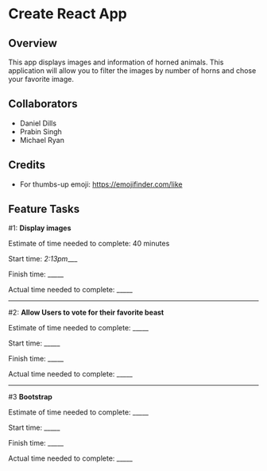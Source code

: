 # Create React App

## Overview

This app displays images and information of horned animals. This application will allow you to filter the images by number of horns and chose your favorite image.

## Collaborators

* Daniel Dills
* Prabin Singh
* Michael Ryan

## Credits

* For thumbs-up emoji: https://emojifinder.com/like

## Feature Tasks

\#1: **Display images**

Estimate of time needed to complete: 40 minutes

Start time: _2:13pm____

Finish time: _____

Actual time needed to complete: _____

------------------------------------------------------------------------------------

\#2: **Allow Users to vote for their favorite beast**

Estimate of time needed to complete: _____

Start time: _____

Finish time: _____

Actual time needed to complete: _____

------------------------------------------------------------------------------------

\#3 **Bootstrap**

Estimate of time needed to complete: _____

Start time: _____

Finish time: _____

Actual time needed to complete: _____
